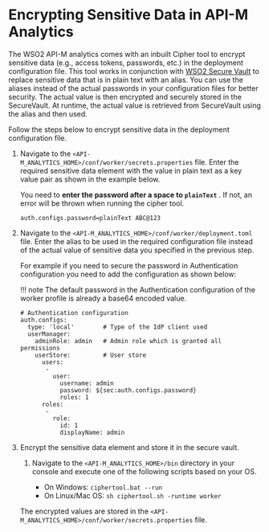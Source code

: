 # Encrypting Sensitive Data in API-M Analytics

The WSO2 API-M analytics comes with an inbuilt Cipher tool to encrypt sensitive data (e.g., access tokens, passwords, etc.) in  the deployment configuration file. This tool works in conjunction with [WSO2 Secure Vault](https://github.com/wso2/carbon-secvault/blob/master/README.md) to replace sensitive data that is in plain text with an alias. 
You can use the aliases instead of the actual passwords in your configuration files for better security. The actual value is then encrypted and securely stored in the SecureVault. At runtime, the actual value is retrieved from SecureVault using the alias and then used. 

Follow the steps below to encrypt sensitive data in the deployment configuration file. 

1. Navigate to the `<API-M_ANALYTICS_HOME>/conf/worker/secrets.properties` file. Enter the required sensitive data element with the value in plain text as a key value pair as shown in the example below. 
 
     You need to **enter the password after a space to `plainText`** . If not, an error will be thrown when running the cipher tool.

    ```
    auth.configs.password=plainText ABC@123
    ```
              
2. Navigate to the `<API-M_ANALYTICS_HOME>/conf/worker/deployment.toml` file. Enter the alias to be used in the required configuration file instead of the actual value of sensitive data you specified in the previous step. 

     For example if you need to secure the password in Authentication configuration you need to add the configuration as shown below:
 
    !!! note
        The default password in the Authentication configuration of the worker profile is already a base64 encoded value.
 
    ```
    # Authentication configuration
    auth.configs:
      type: 'local'        # Type of the IdP client used
      userManager:
        adminRole: admin   # Admin role which is granted all permissions
        userStore:         # User store
          users:
           -
             user:
               username: admin
               password: ${sec:auth.configs.password}
               roles: 1
          roles:
           -
             role:
               id: 1
               displayName: admin
    ```

3. Encrypt the sensitive data element and store it in the secure vault.

   1. Navigate to the `<API-M_ANALYTICS_HOME>/bin` directory in your console and execute one of the following scripts based on your OS.
                                                                        
         - On Windows: `ciphertool.bat --run`
         - On Linux/Mac OS: `sh ciphertool.sh -runtime worker`

     The encrypted values are stored in the `<API-M_ANALYTICS_HOME>/conf/worker/secrets.properties` file. 
